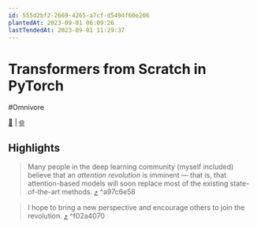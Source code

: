 ```yaml
---
id: 555d2bf2-2669-4265-a7cf-d5494f60e206
plantedAt: 2023-09-01 06:09:26
lastTendedAt: 2023-09-01 11:29:37
---
```


# Transformers from Scratch in PyTorch
#Omnivore

[📖](https://omnivore.app/me/transformers-from-scratch-in-py-torch-18a506f01d8) | [🌐](https://fkodom.substack.com/p/transformers-from-scratch-in-pytorch)

## Highlights

> Many people in the deep learning community (myself included) believe that an _attention revolution_ is imminent — that is, that attention-based models will soon replace most of the existing state-of-the-art methods. [⤴️](https://omnivore.app/me/transformers-from-scratch-in-py-torch-18a506f01d8#a97c6e58-1349-49ed-a3ea-6fee74e21915)  ^a97c6e58

> I hope to bring a new perspective and encourage others to join the revolution. [⤴️](https://omnivore.app/me/transformers-from-scratch-in-py-torch-18a506f01d8#f02a4070-cbd5-4cec-8960-2cb6c94ee643)  ^f02a4070

